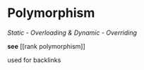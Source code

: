 # Polymorphism

_Static - Overloading & Dynamic - Overriding_

**see** [[rank polymorphism]]

used for backlinks
